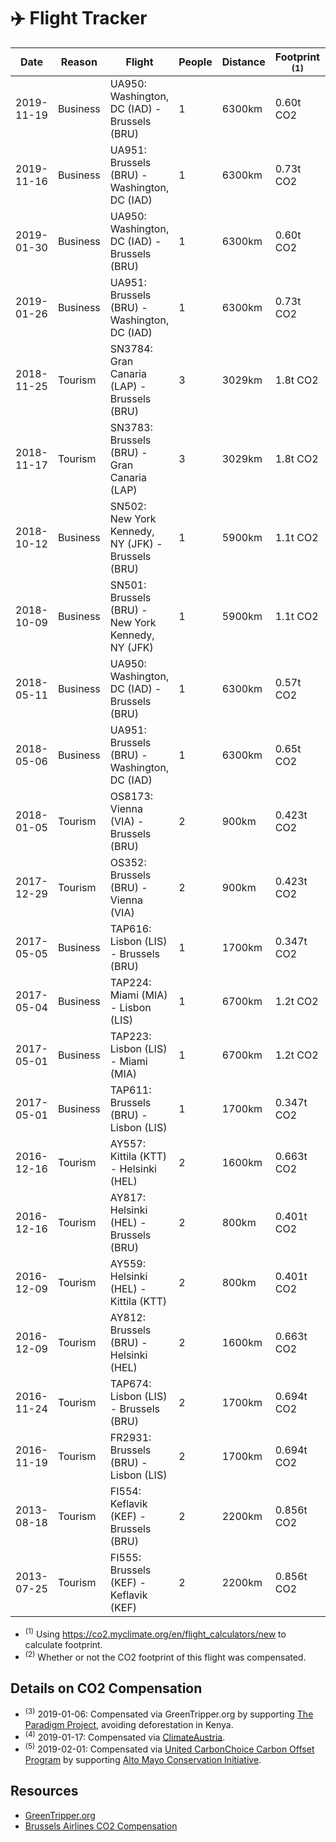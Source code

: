 # ✈️ Flight Tracker

| Date | Reason | Flight | People | Distance | Footprint <sup>(1)</sup> | Comp'd? <sup>(2)</sup> |
| --- | --- | --- | --- | --- | --- | --- |
| 2019-11-19 | Business | UA950: Washington, DC (IAD) - Brussels (BRU) | 1 | 6300km | 0.60t CO2 | No |
| 2019-11-16 | Business | UA951: Brussels (BRU) - Washington, DC (IAD) | 1 | 6300km | 0.73t CO2 | No |
| 2019-01-30 | Business | UA950: Washington, DC (IAD) - Brussels (BRU) | 1 | 6300km | 0.60t CO2 | Yes <sup>(5)</sup> |
| 2019-01-26 | Business | UA951: Brussels (BRU) - Washington, DC (IAD) | 1 | 6300km | 0.73t CO2 | Yes <sup>(5)</sup> |
| 2018-11-25 | Tourism | SN3784: Gran Canaria (LAP) - Brussels (BRU) | 3 | 3029km | 1.8t CO2 | Yes <sup>(3)</sup> |
| 2018-11-17 | Tourism | SN3783: Brussels (BRU) - Gran Canaria (LAP) | 3 | 3029km | 1.8t CO2 | Yes <sup>(3)</sup> |
| 2018-10-12 | Business | SN502: New York Kennedy, NY (JFK) - Brussels (BRU) | 1 | 5900km | 1.1t CO2 | No |
| 2018-10-09 | Business | SN501: Brussels (BRU) - New York Kennedy, NY (JFK) | 1 | 5900km | 1.1t CO2 | No |
| 2018-05-11 | Business | UA950: Washington, DC (IAD) - Brussels (BRU) | 1 | 6300km | 0.57t CO2 | Yes <sup>(5)</sup> |
| 2018-05-06 | Business | UA951: Brussels (BRU) - Washington, DC (IAD) | 1 | 6300km | 0.65t CO2 | Yes <sup>(5)</sup> |
| 2018-01-05 | Tourism | OS8173: Vienna (VIA) - Brussels (BRU) | 2 | 900km | 0.423t CO2 | Yes <sup>(4)</sup> |
| 2017-12-29 | Tourism | OS352: Brussels (BRU) - Vienna (VIA) | 2 | 900km | 0.423t CO2 | Yes <sup>(4)</sup> |
| 2017-05-05 | Business | TAP616: Lisbon (LIS) - Brussels (BRU) | 1 | 1700km | 0.347t CO2 | No |
| 2017-05-04 | Business | TAP224: Miami (MIA) - Lisbon (LIS) | 1 | 6700km | 1.2t CO2 | No |
| 2017-05-01 | Business | TAP223: Lisbon (LIS) - Miami (MIA) | 1 | 6700km | 1.2t CO2 | No |
| 2017-05-01 | Business | TAP611: Brussels (BRU) - Lisbon (LIS) | 1 | 1700km | 0.347t CO2 | No |
| 2016-12-16 | Tourism | AY557: Kittila (KTT) - Helsinki (HEL) | 2 | 1600km | 0.663t CO2 | No |
| 2016-12-16 | Tourism | AY817: Helsinki (HEL) - Brussels (BRU) | 2 | 800km | 0.401t CO2 | No |
| 2016-12-09 | Tourism | AY559: Helsinki (HEL) - Kittila (KTT) | 2 | 800km | 0.401t CO2 | No |
| 2016-12-09 | Tourism | AY812: Brussels (BRU) - Helsinki (HEL) | 2 | 1600km | 0.663t CO2 | No |
| 2016-11-24 | Tourism | TAP674: Lisbon (LIS) - Brussels (BRU) | 2 | 1700km | 0.694t CO2 | No |
| 2016-11-19 | Tourism | FR2931: Brussels (BRU) - Lisbon (LIS) | 2 | 1700km | 0.694t CO2 | No |
| 2013-08-18 | Tourism | FI554: Keflavik (KEF) - Brussels (BRU) | 2 | 2200km | 0.856t CO2 | No |
| 2013-07-25 | Tourism | FI555: Brussels (KEF) - Keflavik (KEF) | 2 | 2200km | 0.856t CO2 | No |

- <sup>(1)</sup> Using https://co2.myclimate.org/en/flight_calculators/new to calculate footprint.
- <sup>(2)</sup> Whether or not the CO2 footprint of this flight was compensated.

## Details on CO2 Compensation

- <sup>(3)</sup> 2019-01-06: Compensated via GreenTripper.org by supporting [The Paradigm Project](https://www.co2logic.com/sites/default/files/documents/GS%20VER_Kenya%20Paradigm_eng_0.pdf), avoiding deforestation in Kenya.
- <sup>(4)</sup> 2019-01-17: Compensated via [ClimateAustria](https://co2calc.climateaustria.at).
- <sup>(5)</sup> 2019-02-01: Compensated via [United CarbonChoice Carbon Offset Program](https://www.united.com/web/en-US/content/company/globalcitizenship/environment/carbon-offset-program.aspx) by supporting [Alto Mayo Conservation Initiative](http://co2offsets.sustainabletravelinternational.org/ua/offsets/programinfo.html#alto_mayo).

## Resources

- [GreenTripper.org](https://www.greentripper.org/)
- [Brussels Airlines CO2 Compensation](https://www.brusselsairlines.com/nl-be/corporate/maatschappelijke-verantwoordelijkheid/co2-compensatie.aspx)
